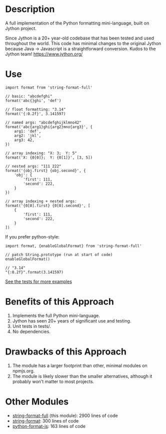 # Description

A full implementation of the Python formatting mini-language, built on Jython project.

Since Jython is a 20+ year-old codebase that has been tested and used throughout the world. This code has minimal changes to the original Jython because Java -> Javascript is a straightforward conversion. Kudos to the Jython team! https://www.jython.org/


# Use

```
import format from 'string-format-full'

// basic: "abcdefghi"
format('abc{}ghi', 'def')

// float formatting: "3.14"
format('{:0.2f}', 3.141597)

// named args: "abcdefghijklmno42"
format('abc{arg1}ghi{arg2}mno{arg3}', {
    arg1: 'def',
    arg2: 'jkl',
    arg3: 42,
})

// array indexing: "X: 3;  Y: 5"
format('X: {0[0]};  Y: {0[1]}', [3, 5])

// nested args: "111 222"
format('{obj.first} {obj.second}', {
    'obj': {
        'first': 111,
        'second': 222,
    }
})

// array indexing + nested args:
format('{0[0].first} {0[0].second}', [
    {
        'first': 111,
        'second': 222,
    }
])
```

If you prefer python-style:
```
import format, {enableGlobalFormat} from 'string-format-full'

// patch String.prototype (run at start of code)
enableGlobalFormat()

// "3.14"
"{:0.2f}".format(3.141597)
```

[See the tests for more examples](https://github.com/doconix/string-format-full/tree/main/tests)


# Benefits of this Approach

1. Implements the full Python mini-language.
2. Jython has seen 20+ years of significant use and testing.
3. Unit tests in tests/.
4. No dependencies.

# Drawbacks of this Approach

1. The module has a larger footprint than other, minimal modules on npmjs.org.
2. The module is likely slower than the smaller alternatives, although
   it probably won't matter to most projects.

# Other Modules

- [string-format-full](https://www.npmjs.com/package/string-format-full) (this module): 2900 lines of code
- [string-format](https://www.npmjs.com/package/string-format): 300 lines of code
- [python-format-js](https://www.npmjs.com/package/string-format-js): 163 lines of code
